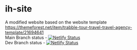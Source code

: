 # ih-site
A modified website based on the website template https://themeforest.net/item/trabble-tour-travel-travel-agency-template/21694641<br />
Main Branch status - [![Netlify Status](https://api.netlify.com/api/v1/badges/1984da4d-adea-40ff-aa8d-8bc9268e112b/deploy-status?branch=main)](https://app.netlify.com/sites/kkavionholidayworld/deploys)<br />
Dev Branch status - [![Netlify Status](https://api.netlify.com/api/v1/badges/1984da4d-adea-40ff-aa8d-8bc9268e112b/deploy-status?branch=dev)](https://app.netlify.com/sites/kkavionholidayworld/deploys)<br />